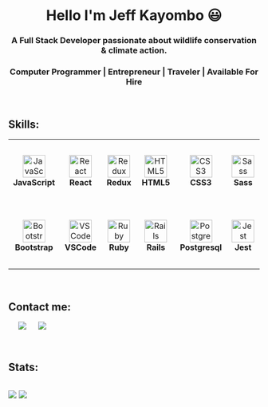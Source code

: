<h1 align="center">Hello I'm Jeff Kayombo 😃</h1>
<h3 align="center">
  A Full Stack Developer passionate about wildlife conservation & climate action.
</h3>
<h3 align="center">
  Computer Programmer | Entrepreneur | Traveler | Available For Hire
</h3>
<br>

<h2>Skills:</h2>
<table>
  <tr>
    <td align="center" height="130" width="130">
      <img
        src="https://cdn.jsdelivr.net/gh/devicons/devicon/icons/javascript/javascript-plain.svg"
        width="45"
        height="45"
        alt="JavaScript"
      />
      <br /><strong>JavaScript</strong>
    </td>
    <td align="center" height="130" width="130">
      <img
        src="https://cdn.jsdelivr.net/gh/devicons/devicon/icons/react/react-original.svg"
        width="45"
        height="45"
        alt="React"
      />
      <br /><strong>React</strong>
    </td>
    <td align="center" height="130" width="130">
      <img
        src="https://cdn.jsdelivr.net/gh/devicons/devicon/icons/redux/redux-original.svg"
        width="45"
        height="45"
        alt="Redux"
      />
      <br /><strong>Redux</strong>
    </td>
    <td align="center" height="130" width="130">
      <img
        src="https://cdn.jsdelivr.net/gh/devicons/devicon/icons/html5/html5-plain.svg"
        width="45"
        height="45"
        alt="HTML5"
      />
      <br /><strong>HTML5</strong>
    </td>
    <td align="center" height="130" width="130">
      <img
        src="https://cdn.jsdelivr.net/gh/devicons/devicon/icons/css3/css3-plain.svg"
        width="45"
        height="45"
        alt="CSS3"
      />
      <br /><strong>CSS3</strong>
    </td>
    <td align="center" height="130" width="130">
      <img
        src="https://cdn.jsdelivr.net/gh/devicons/devicon/icons/sass/sass-original.svg"
        width="45"
        height="45"
        alt="Sass"
      />
      <br /><strong>Sass</strong>
    </td>
    </tr>
    <tr>
    <td align="center" height="130" width="130">
      <img
        src="https://cdn.jsdelivr.net/gh/devicons/devicon/icons/bootstrap/bootstrap-plain.svg"
        width="45"
        height="45"
        alt="Bootstrap"
      />
      <br /><strong>Bootstrap</strong>
    </td>
    <td align="center" height="130" width="130">
      <img
        src="https://cdn.jsdelivr.net/gh/devicons/devicon/icons/vscode/vscode-original.svg"
        width="45"
        height="45"
        alt="VSCode"
      />
      <br /><strong>VSCode</strong>
    </td>
    <td align="center" height="130" width="130">
      <img
        src="https://cdn.jsdelivr.net/gh/devicons/devicon/icons/ruby/ruby-original.svg"
        width="45"
        height="45"
        alt="Ruby"
      />
      <br /><strong>Ruby</strong>
    </td>
    <td align="center" height="130" width="130">
      <img
        src="https://cdn.jsdelivr.net/gh/devicons/devicon/icons/rails/rails-plain.svg"
        width="45"
        height="45"
        alt="Rails"
      />
      <br /><strong>Rails</strong>
    </td>
    <td align="center" height="130" width="130">
      <img
        src="https://cdn.jsdelivr.net/gh/devicons/devicon/icons/postgresql/postgresql-original.svg"
        width="45"
        height="45"
        alt="PostgreSQL"
      />
      <br /><strong>Postgresql</strong>
    </td>
    <td align="center" height="130" width="130">
      <img
        src="https://cdn.jsdelivr.net/gh/devicons/devicon/icons/jest/jest-plain.svg"
        width="45"
        height="45"
        alt="Jest"
      />
      <br /><strong>Jest</strong>
    </td>
  </tr>
</table>
<br>

<h2>Contact me:</h2>
<p>
  <a style="margin-left: 20px" target="_blank"
    href="https://www.linkedin.com/in/jeff-kayombo/"><img
    src="https://img.shields.io/badge/-LinkedIn-0077b5?style=for-the-badge&logo=LinkedIn&logoColor=white"></img></a>
  <a style="margin-left: 20px" target="_blank"
    href="mailto:jeffkayombo16@gmail.com"><img
    src="https://img.shields.io/badge/-Gmail-D14836?style=for-the-badge&logo=Gmail&logoColor=white"></img></a>
</p>
<br>


<h2>Stats:<h2>
<img
src="https://github-readme-stats.vercel.app/api?username=JEFFKAY16&show_icons=true&theme=dark&&hide_border=true"
/>
<img
src="https://github-readme-stats.vercel.app/api/top-langs/?username=JEFFKAY16&layout=compact&langs_count=7&theme=dark&&hide_border=true&card_width=445px"
/>

<!-- # Hi there 👋. I'm Jeff
 
<img width=100% src="Jeff.png" alt="">

## About me

```javascript
const aboutMe = {
   pronouns: "he" | "him",
   code: [HTML5, CSS3, JavaScript],
   technologies: {
      frontEnd: {
         js: ["React.js", "Redux"],
         css: ["Bootstrap", "Tailwind"]
      },
      backEnd: {         
         js: ["Node"],
         ruby: ["Rails"],         
      },
      databases: ["Postgres", "SQL"],      
   },
   currentOccupation: ["Microverse student", "Startup Founder"],   
};
```

Here are a few things about me:

- 🔭 I’m currently working on a FIntech Startup with [Blessed](https://github.com/blessedjasonmwanza) as my Co-Founder
- 🌱 I’m currently learning Ruby and Ruby on Rails
- 👯 I’m looking to collaborate on Javascript, React, and Redux projects
- 💬 Ask me about Startups, Sustainable Development, and Wildlife Conservation
- 📫 How to reach me: jeffkayombo16@gmail.com


## Languages used
<p align="start"><img src="https://github-readme-stats.vercel.app/api/top-langs/?username=JEFFKAY16&langs_count=10&theme=tokyonight&layout=compact" alt="AnhellO :: Top Langs" /></p>

## My GitHub stats
[![Jeff's GitHub stats](https://github-readme-stats.vercel.app/api?username=JEFFKAY16&show_icons=true&theme=vision-friendly-dark&count_private=true)](https://github.com/anuraghazra/github-readme-stats) -->
